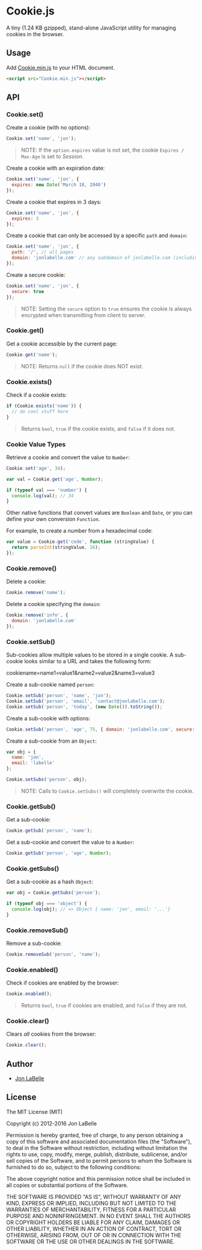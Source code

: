Cookie.js
=========

A tiny (1.24 KB gzipped), stand-alone JavaScript utility for managing cookies in the browser.

## Usage

Add [Cookie.min.js](https://raw.githubusercontent.com/jonlabelle/cookie-js/master/Cookie.min.js) to your HTML document.

```html
<script src="Cookie.min.js"></script>
```

## API

### Cookie.set()

Create a cookie (with no options):

```javascript
Cookie.set('name', 'jon');
```

> NOTE: If the `option.expires` value is not set, the cookie `Expires / Max-Age` is set to *Session*.

Create a cookie with an expiration date:

```javascript
Cookie.set('name', 'jon', {
  expires: new Date('March 18, 2040')
});
```

Create a cookie that expires in 3 days:

```javascript
Cookie.set('name', 'jon', {
  expires: 3
});
```

Create a cookie that can only be accessed by a specific `path` and `domain`:

```javascript
Cookie.set('name', 'jon', {
  path: '/', // all pages
  domain: 'jonlabelle.com' // any subdomain of jonlabelle.com (including www)
});
```

Create a secure cookie:

```javascript
Cookie.set('name', 'jon', {
  secure: true
});
```

> NOTE: Setting the `secure` option to `true` ensures the cookie is always encrypted when transmitting from client to server.

### Cookie.get()

Get a cookie accessible by the current page: 

```javascript
Cookie.get('name');
```

> NOTE: Returns `null` if the cookie does NOT exist.

### Cookie.exists()

Check if a cookie exists:

```javascript
if (Cookie.exists('name')) {
  // do cool stuff here
}
```

> Returns `bool`, `true` if the cookie exists, and `false` if it does not.

### Cookie Value Types

Retrieve a cookie and convert the value to `Number`:

```javascript
Cookie.set('age', 34);

var val = Cookie.get('age', Number);

if (typeof val === 'number') {
  console.log(val); // 34
}
```

Other native functions that convert values are `Boolean` and `Date`, or you can define your own conversion `Function`.

For example, to create a number from a hexadecimal code:

```javascript
var value = Cookie.get('code', function (stringValue) {
  return parseInt(stringValue, 16);
});
```

### Cookie.remove()

Delete a cookie:

```javascript
Cookie.remove('name');
```

Delete a cookie specifying the `domain`:

```javascript
Cookie.remove('info', {
  domain: 'jonlabelle.com'
});
```

### Cookie.setSub()

Sub-cookies allow multiple values to be stored in a single cookie. A sub-cookie looks similar to a URL and takes the following form:

  cookiename=name1=value1&name2=value2&name3=value3

Create a sub-cookie named `person`:

```javascript
Cookie.setSub('person', 'name', 'jon');
Cookie.setSub('person', 'email', 'contact@jonlabelle.com');
Cookie.setSub('person', 'today', (new Date()).toString());
```

Create a sub-cookie with options:

```javascript
Cookie.setSub('person', 'age', 75, { domain: 'jonlabelle.com', secure: true });
```

Create a sub-cookie from an `Object`:

```javascript
var obj = {
  name: 'jon',
  email: 'labelle'
};

Cookie.setSubs('person', obj);
```

> NOTE: Calls to `Cookie.setSubs()` will completely overwrite the cookie.

### Cookie.getSub()

Get a sub-cookie:

```javascript
Cookie.getSub('person', 'name');
```

Get a sub-cookie and convert the value to a `Number`:

```javascript
Cookie.getSub('person', 'age', Number);
```

### Cookie.getSubs()

Get a sub-cookie as a hash `Object`:

```javascript
var obj = Cookie.getSubs('person');

if (typeof obj === 'object') {
  console.log(obj); // => Object { name: 'jon', email: '...'}
}
```

### Cookie.removeSub()

Remove a sub-cookie:

```javascript
Cookie.removeSub('person', 'name');
```

### Cookie.enabled()

Check if cookies are enabled by the browser:

```javascript
Cookie.enabled();
```

> Returns `bool`, `true` if cookies are enabled, and `false` if they are not.

### Cookie.clear()

Clears *all* cookies from the browser:

```javascript
Cookie.clear();
```

## Author

- [Jon LaBelle](mailto:contact@jonlabelle.com)

## License

The MIT License (MIT)

Copyright (c) 2012-2016 Jon LaBelle

Permission is hereby granted, free of charge, to any person obtaining a copy
of this software and associated documentation files (the "Software"), to deal
in the Software without restriction, including without limitation the rights
to use, copy, modify, merge, publish, distribute, sublicense, and/or sell
copies of the Software, and to permit persons to whom the Software is
furnished to do so, subject to the following conditions:

The above copyright notice and this permission notice shall be included in
all copies or substantial portions of the Software.

THE SOFTWARE IS PROVIDED "AS IS", WITHOUT WARRANTY OF ANY KIND, EXPRESS OR
IMPLIED, INCLUDING BUT NOT LIMITED TO THE WARRANTIES OF MERCHANTABILITY,
FITNESS FOR A PARTICULAR PURPOSE AND NONINFRINGEMENT. IN NO EVENT SHALL THE
AUTHORS OR COPYRIGHT HOLDERS BE LIABLE FOR ANY CLAIM, DAMAGES OR OTHER
LIABILITY, WHETHER IN AN ACTION OF CONTRACT, TORT OR OTHERWISE, ARISING FROM,
OUT OF OR IN CONNECTION WITH THE SOFTWARE OR THE USE OR OTHER DEALINGS IN
THE SOFTWARE.
